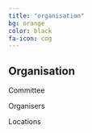 ```yaml
---
title: "organisation"
bg: orange
color: black
fa-icon: cog
---
```


## Organisation

Committee

Organisers

Locations
